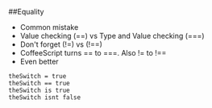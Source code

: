 ##Equality
- Common mistake
- Value checking (==) vs Type and Value checking (===)
- Don't forget (!=) vs (!==)
- CoffeeScript turns == to ===. Also != to !==
- Even better
```
theSwitch = true
theSwitch == true
theSwitch is true
theSwitch isnt false
```
